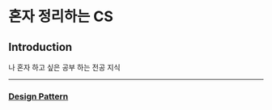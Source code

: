 # 혼자 정리하는 CS

## Introduction

나 혼자 하고 싶은 공부 하는 전공 지식

---

### [Design Pattern](./design_pattern/design_pattern.md)
